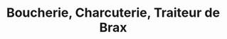 ---
title: "Boucherie, Charcuterie, Traiteur de Brax"
url: /brax/boucherie-charcuterie-traiteur-de-brax/
shop: Metzgerei
---
